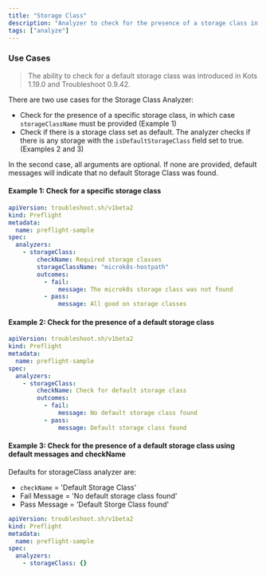 ```yaml
---
title: "Storage Class"
description: "Analyzer to check for the presence of a storage class in the cluster"
tags: ["analyze"]
---
```



### Use Cases

> The ability to check for a default storage class was introduced in Kots 1.19.0 and Troubleshoot 0.9.42.

There are two use cases for the Storage Class Analyzer:

- Check for the presence of a specific storage class, in which case ```storageClassName``` must be provided (Example 1)
- Check if there is a storage class set as default. The analyzer checks if there is any storage with the ```isDefaultStorageClass``` field set to true. (Examples 2 and 3)

In the second case, all arguments are optional. If none are provided, default messages will indicate that no default Storage Class was found.

#### Example 1: Check for a specific storage class

```yaml
apiVersion: troubleshoot.sh/v1beta2
kind: Preflight
metadata:
  name: preflight-sample
spec:
  analyzers:
    - storageClass:
        checkName: Required storage classes
        storageClassName: "microk8s-hostpath"
        outcomes:
          - fail:
              message: The microk8s storage class was not found
          - pass:
              message: All good on storage classes
```

#### Example 2: Check for the presence of a default storage class

```yaml
apiVersion: troubleshoot.sh/v1beta2
kind: Preflight
metadata:
  name: preflight-sample
spec:
  analyzers:
    - storageClass:
        checkName: Check for default storage class
        outcomes:
          - fail:
              message: No default storage class found
          - pass:
              message: Default storage class found
```
#### Example 3: Check for the presence of a default storage class using default messages and checkName

Defaults for storageClass analyzer are:
  - ```checkName``` = 'Default Storage Class'
  - Fail Message = 'No default storage class found'
  - Pass Message = 'Default Storge Class found'

```yaml
apiVersion: troubleshoot.sh/v1beta2
kind: Preflight
metadata:
  name: preflight-sample
spec:
  analyzers:
    - storageClass: {}
```
